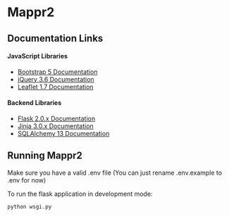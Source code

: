 # Mappr2

## Documentation Links
#### JavaScript Libraries
- [Bootstrap 5 Documentation](https://getbootstrap.com/docs/5.0/getting-started/introduction/)
- [jQuery 3.6 Documentation](https://api.jquery.com/)
- [Leaflet 1.7 Documentation](https://leafletjs.com/)
  
#### Backend Libraries
- [Flask 2.0.x Documentation](https://flask.palletsprojects.com/en/2.0.x/)
- [Jinja 3.0.x Documentation](https://jinja.palletsprojects.com/en/3.0.x/)
- [SQLAlchemy 13 Documentation](https://docs.sqlalchemy.org/en/13/)

## Running Mappr2

Make sure you have a valid .env file (You can just rename .env.example to .env for now)

To run the flask application in development mode:
	
	python wsgi.py
